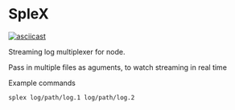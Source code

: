# SpleX

[![asciicast](https://asciinema.org/a/264129.svg)](https://asciinema.org/a/264129)

Streaming log multiplexer for node.

Pass in multiple files as aguments, to watch streaming in real time

Example commands

```
splex log/path/log.1 log/path/log.2
```
